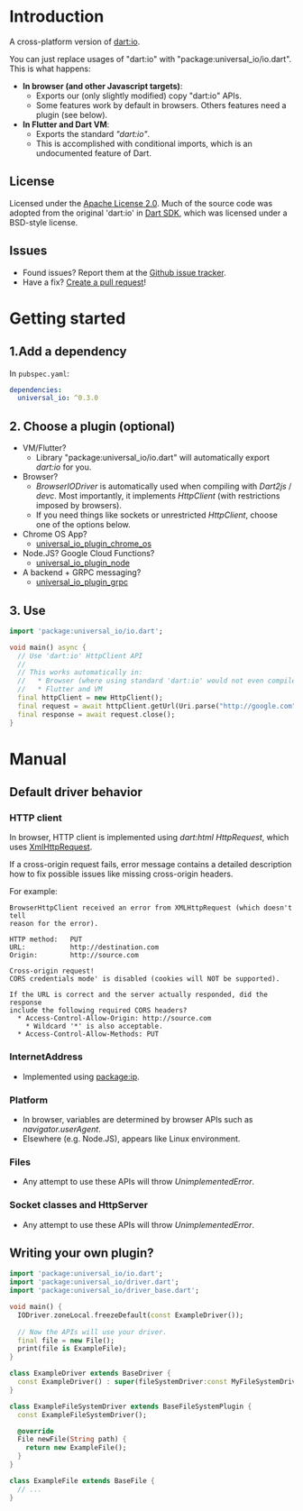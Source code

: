 # Introduction
A cross-platform version of [dart:io](https://api.dartlang.org/stable/2.1.1/dart-io/dart-io-library.html).

You can just replace usages of "dart:io" with "package:universal_io/io.dart". This is what happens:
  * __In browser (and other Javascript targets)__:
    * Exports our (only slightly modified) copy "dart:io" APIs.
    * Some features work by default in browsers. Others features need a plugin (see below).
  * __In Flutter and Dart VM__:
    * Exports the standard _"dart:io"_.
    * This is accomplished with conditional imports, which is an undocumented feature of Dart.

## License
Licensed under the [Apache License 2.0](LICENSE).
Much of the source code was adopted from the original 'dart:io' in [Dart SDK](https://github.com/dart-lang/sdk),
which was licensed under a BSD-style license.

## Issues
  * Found issues? Report them at the [Github issue tracker](https://github.com/gohilla/dart-universal_io/issues).
  * Have a fix? [Create a pull request](https://github.com/gohilla/dart-universal_io/pull/new/master)!

# Getting started
## 1.Add a dependency
In `pubspec.yaml`:
```yaml
dependencies:
  universal_io: ^0.3.0
```

## 2. Choose a plugin (optional)
  * VM/Flutter?
    * Library "package:universal_io/io.dart" will automatically export _dart:io_ for you.
  * Browser?
    * _BrowserIODriver_ is automatically used when compiling with _Dart2js_ / _devc_. Most
      importantly, it implements  _HttpClient_ (with restrictions imposed by browsers).
    * If you need things like sockets or unrestricted _HttpClient_, choose one of the options below.
  * Chrome OS App?
    * [universal_io_plugin_chrome_os](https://github.com/terrier989/dart-universal_io_plugin_chrome_os)
  * Node.JS? Google Cloud Functions?
    * [universal_io_plugin_node](https://github.com/terrier989/dart-universal_io_plugin_node)
  * A backend + GRPC messaging?
    * [universal_io_plugin_grpc](https://github.com/terrier989/dart-universal_io_plugin_grpc)

## 3. Use

```dart
import 'package:universal_io/io.dart';

void main() async {
  // Use 'dart:io' HttpClient API
  //
  // This works automatically in:
  //   * Browser (where using standard 'dart:io' would not even compile)
  //   * Flutter and VM
  final httpClient = new HttpClient();
  final request = await httpClient.getUrl(Uri.parse("http://google.com"));
  final response = await request.close();
}

```

# Manual
## Default driver behavior
### HTTP client
In browser, HTTP client is implemented using _dart:html_ _HttpRequest_, which uses 
[XmlHttpRequest](https://developer.mozilla.org/en/docs/Web/API/XMLHttpRequest).

If a cross-origin request fails, error message contains a detailed description how to fix
possible issues like missing cross-origin headers.

For example:
```
BrowserHttpClient received an error from XMLHttpRequest (which doesn't tell
reason for the error).

HTTP method:   PUT
URL:           http://destination.com
Origin:        http://source.com

Cross-origin request!
CORS credentials mode' is disabled (cookies will NOT be supported).

If the URL is correct and the server actually responded, did the response
include the following required CORS headers?
  * Access-Control-Allow-Origin: http://source.com
    * Wildcard '*' is also acceptable.
  * Access-Control-Allow-Methods: PUT
```

### InternetAddress
  * Implemented using [package:ip](https://github.com/gohilla/dart-ip).

### Platform
  * In browser, variables are determined by browser APIs such as _navigator.userAgent_.
  * Elsewhere (e.g. Node.JS), appears like Linux environment.

### Files
  * Any attempt to use these APIs will throw _UnimplementedError_.

### Socket classes and HttpServer
  * Any attempt to use these APIs will throw _UnimplementedError_.

## Writing your own plugin?
```dart
import 'package:universal_io/io.dart';
import 'package:universal_io/driver.dart';
import 'package:universal_io/driver_base.dart';

void main() {
  IODriver.zoneLocal.freezeDefault(const ExampleDriver());
  
  // Now the APIs will use your driver.
  final file = new File();
  print(file is ExampleFile);
}

class ExampleDriver extends BaseDriver {
  const ExampleDriver() : super(fileSystemDriver:const MyFileSystemDriver());
}

class ExampleFileSystemDriver extends BaseFileSystemPlugin {
  const ExampleFileSystemDriver();

  @override
  File newFile(String path) {
    return new ExampleFile();
  }
}

class ExampleFile extends BaseFile {
  // ...
}
```
